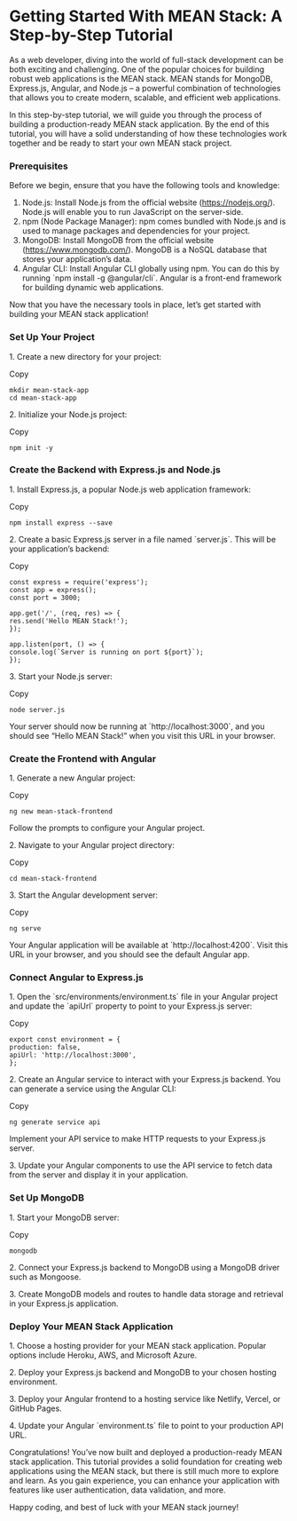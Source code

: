 # Getting Started With MEAN Stack: A Step-by-Step Tutorial

As a web developer, diving into the world of full-stack development can be both exciting and challenging. One of the popular choices for building robust web applications is the MEAN stack. MEAN stands for MongoDB, Express.js, Angular, and Node.js – a powerful combination of technologies that allows you to create modern, scalable, and efficient web applications.

In this step-by-step tutorial, we will guide you through the process of building a production-ready MEAN stack application. By the end of this tutorial, you will have a solid understanding of how these technologies work together and be ready to start your own MEAN stack project.

### Prerequisites <a href="#prerequisites" id="prerequisites"></a>

Before we begin, ensure that you have the following tools and knowledge:

1. Node.js: Install Node.js from the official website (https://nodejs.org/). Node.js will enable you to run JavaScript on the server-side.
2. npm (Node Package Manager): npm comes bundled with Node.js and is used to manage packages and dependencies for your project.
3. MongoDB: Install MongoDB from the official website (https://www.mongodb.com/). MongoDB is a NoSQL database that stores your application’s data.
4. Angular CLI: Install Angular CLI globally using npm. You can do this by running \`npm install -g @angular/cli\`. Angular is a front-end framework for building dynamic web applications.

Now that you have the necessary tools in place, let’s get started with building your MEAN stack application!

### Set Up Your Project <a href="#set-up-your-project" id="set-up-your-project"></a>

1\. Create a new directory for your project:

Copy

```
mkdir mean-stack-app
cd mean-stack-app
```

2\. Initialize your Node.js project:

Copy

```
npm init -y
```

### Create the Backend with Express.js and Node.js <a href="#create-the-backend-with-expressjs-and-nodejs" id="create-the-backend-with-expressjs-and-nodejs"></a>

1\. Install Express.js, a popular Node.js web application framework:

Copy

```
npm install express --save
```

2\. Create a basic Express.js server in a file named \`server.js\`. This will be your application’s backend:

Copy

```
const express = require('express');
const app = express();
const port = 3000;

app.get('/', (req, res) => {
res.send('Hello MEAN Stack!');
});

app.listen(port, () => {
console.log(`Server is running on port ${port}`);
});
```

3\. Start your Node.js server:

Copy

```
node server.js
```

Your server should now be running at \`http://localhost:3000\`, and you should see “Hello MEAN Stack!” when you visit this URL in your browser.

### Create the Frontend with Angular <a href="#create-the-frontend-with-angular" id="create-the-frontend-with-angular"></a>

1\. Generate a new Angular project:

Copy

```
ng new mean-stack-frontend
```

Follow the prompts to configure your Angular project.

2\. Navigate to your Angular project directory:

Copy

```
cd mean-stack-frontend
```

3\. Start the Angular development server:

Copy

```
ng serve
```

Your Angular application will be available at \`http://localhost:4200\`. Visit this URL in your browser, and you should see the default Angular app.

### Connect Angular to Express.js <a href="#connect-angular-to-expressjs" id="connect-angular-to-expressjs"></a>

1\. Open the \`src/environments/environment.ts\` file in your Angular project and update the \`apiUrl\` property to point to your Express.js server:

Copy

```
export const environment = {
production: false,
apiUrl: 'http://localhost:3000',
};
```

2\. Create an Angular service to interact with your Express.js backend. You can generate a service using the Angular CLI:

Copy

```
ng generate service api
```

Implement your API service to make HTTP requests to your Express.js server.

3\. Update your Angular components to use the API service to fetch data from the server and display it in your application.

### Set Up MongoDB <a href="#set-up-mongodb" id="set-up-mongodb"></a>

1\. Start your MongoDB server:

Copy

```
mongodb
```

2\. Connect your Express.js backend to MongoDB using a MongoDB driver such as Mongoose.

3\. Create MongoDB models and routes to handle data storage and retrieval in your Express.js application.

### Deploy Your MEAN Stack Application <a href="#deploy-your-mean-stack-application" id="deploy-your-mean-stack-application"></a>

1\. Choose a hosting provider for your MEAN stack application. Popular options include Heroku, AWS, and Microsoft Azure.

2\. Deploy your Express.js backend and MongoDB to your chosen hosting environment.

3\. Deploy your Angular frontend to a hosting service like Netlify, Vercel, or GitHub Pages.

4\. Update your Angular \`environment.ts\` file to point to your production API URL.

Congratulations! You’ve now built and deployed a production-ready MEAN stack application. This tutorial provides a solid foundation for creating web applications using the MEAN stack, but there is still much more to explore and learn. As you gain experience, you can enhance your application with features like user authentication, data validation, and more.

Happy coding, and best of luck with your MEAN stack journey!
